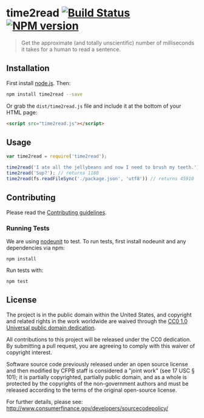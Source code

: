 # time2read  [![Build Status][travis-image]][travis-url] [![NPM version][npm-image]][npm-url]

> Get the approximate (and totally unscientific) number of milliseconds it takes for a human to read a sentence.

## Installation

First install [node.js](http://nodejs.org/). Then:

```sh
npm install time2read --save
```

Or grab the `dist/time2read.js` file and include it at the bottom of your HTML page:

```html
<script src="time2read.js"></script>
```

## Usage

```javascript
var time2read = require('time2read');

time2read('I ate all the jellybeans and now I need to brush my teeth.'); // returns 3610
time2read('Sup?'); // returns 1180
time2read(fs.readFileSync('./package.json', 'utf8')) // returns 45910
```

## Contributing

Please read the [Contributing guidelines](CONTRIBUTING.md).

### Running Tests

We are using [nodeunit](https://github.com/caolan/nodeunit) to test. To run tests, first install nodeunit and any dependencies via npm:

```
npm install
```

Run tests with:

```
npm test
```

## License

The project is in the public domain within the United States, and
copyright and related rights in the work worldwide are waived through
the [CC0 1.0 Universal public domain dedication](http://creativecommons.org/publicdomain/zero/1.0/).

All contributions to this project will be released under the CC0
dedication. By submitting a pull request, you are agreeing to comply
with this waiver of copyright interest.

Software source code previously released under an open source license and then modified by CFPB staff is considered a "joint work" (see 17 USC § 101); it is partially copyrighted, partially public domain, and as a whole is protected by the copyrights of the non-government authors and must be released according to the terms of the original open-source license.

For further details, please see: http://www.consumerfinance.gov/developers/sourcecodepolicy/

[npm-image]: https://img.shields.io/npm/v/time2read.svg?maxAge=2592000&style=flat-square
[npm-url]: https://www.npmjs.com/package/time2read
[travis-image]: https://img.shields.io/travis/cfpb/time2read.svg?maxAge=2592000&style=flat-square
[travis-url]: https://travis-ci.org/cfpb/time2read
